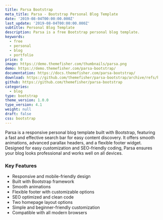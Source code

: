```yaml
---
title: Parsa Bootstrap
meta_title: Parsa - Bootstrap Personal Blog Template
date: '2019-08-04T00:00:00.000Z'
last_update: '2019-08-04T00:00:00.000Z'
subtitle: Personal Blog Template
description: Parsa is a free Bootstrap personal blog template.
keywords:
  - free
  - personal
  - blog
  - portfolio
price: 0
image: https://demo.themefisher.com/thumbnails/parsa.png
demo: https://demo.themefisher.com/parsa-bootstrap/
documentation: https://docs.themefisher.com/parsa-bootstrap/
download: https://github.com/themefisher/parsa-bootstrap/archive/refs/heads/main.zip
github: https://github.com/themefisher/parsa-bootstrap
categories:
  - blog
type: bootstrap
theme_version: 1.0.0
type_version: 4.1
weight: null
draft: false
css: bootstrap
---
```

Parsa is a responsive personal blog template built with Bootstrap, featuring a fast and effective search bar for easy content discovery. It offers smooth animations, advanced parallax headers, and a flexible footer widget. Designed for easy customization and SEO-friendly coding, Parsa ensures your blog looks professional and works well on all devices.

### Key Features

* Responsive and mobile-friendly design
* Built with Bootstrap framework
* Smooth animations
* Flexible footer with customizable options
* SEO optimized and clean code
* Two homepage layout options
* Simple and beginner-friendly customization
* Compatible with all modern browsers
